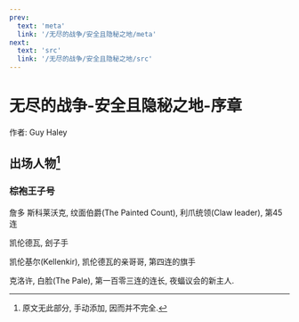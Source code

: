 ```yaml
---
prev:
  text: 'meta'
  link: '/无尽的战争/安全且隐秘之地/meta'
next:
  text: 'src'
  link: '/无尽的战争/安全且隐秘之地/src'
---
```


# 无尽的战争-安全且隐秘之地-序章

作者: Guy Haley

## 出场人物[^1]

### 棕袍王子号

詹多 斯科莱沃克, 纹面伯爵(The Painted Count), 利爪统领(Claw leader), 第45连

凯伦德瓦, 刽子手

凯伦基尔(Kellenkir), 凯伦德瓦的亲哥哥, 第四连的旗手

克洛许, 白脸(The Pale), 第一百零三连的连长, 夜蝠议会的新主人.

[^1]: 原文无此部分, 手动添加, 因而并不完全.
